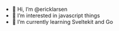 - 👋 Hi, I’m @ericklarsen
- 👀 I’m interested in javascript things
- 🌱 I’m currently learning Sveltekit and Go

<!---
ericklarsen/ericklarsen is a ✨ special ✨ repository because its `README.md` (this file) appears on your GitHub profile.
You can click the Preview link to take a look at your changes.
--->
